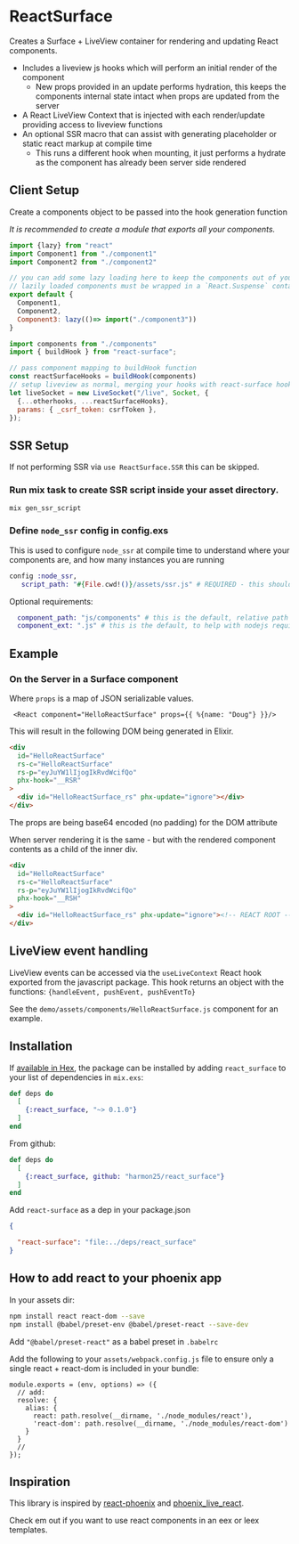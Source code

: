 # ReactSurface

Creates a Surface + LiveView container for rendering and updating React components.

- Includes a liveview js hooks which will perform an initial render of the component
  - New props provided in an update performs hydration, this keeps the components internal state intact when props are updated from the server
- A React LiveView Context that is injected with each render/update providing access to liveview functions
- An optional SSR macro that can assist with generating placeholder or static react markup at compile time
  - This runs a different hook when mounting, it just performs a hydrate as the component has already been server side rendered

## Client Setup

Create a components object to be passed into the hook generation function

*It is recommended to create a module that exports all your components.*

```js 
import {lazy} from "react"
import Component1 from "./component1"
import Component2 from "./component2" 

// you can add some lazy loading here to keep the components out of your main bundle
// lazily loaded components must be wrapped in a `React.Suspense` container to provide loading fallback
export default {
  Component1,
  Component2,
  Component3: lazy(()=> import("./component3"))
}
```

```js 
import components from "./components" 
import { buildHook } from "react-surface";

// pass component mapping to buildHook function
const reactSurfaceHooks = buildHook(components)
// setup liveview as normal, merging your hooks with react-surface hooks.
let liveSocket = new LiveSocket("/live", Socket, {
  {...otherhooks, ...reactSurfaceHooks},
  params: { _csrf_token: csrfToken },
});

```

## SSR Setup

If not performing SSR via `use ReactSurface.SSR` this can be skipped.

### Run mix task to create SSR script inside your asset directory.

```
mix gen_ssr_script
```

### Define `node_ssr` config in config.exs

This is used to configure `node_ssr` at compile time to understand where your components are, and how many instances you are running

```elixir
config :node_ssr,
   script_path: "#{File.cwd!()}/assets/ssr.js" # REQUIRED - this should do in most cases unless you rename or move the generated ssr.js script 
```

Optional requirements:
``` elixir
  component_path: "js/components" # this is the default, relative path from assets.
  component_ext: ".js" # this is the default, to help with nodejs require statements.
```


## Example

### On the Server in a Surface component

Where `props` is a map of JSON serializable values.

```
 <React component="HelloReactSurface" props={{ %{name: "Doug"} }}/>
```

This will result in the following DOM being generated in Elixir.

```html
<div
  id="HelloReactSurface"
  rs-c="HelloReactSurface"
  rs-p="eyJuYW1lIjogIkRvdWcifQo"
  phx-hook="__RSR"
>
  <div id="HelloReactSurface_rs" phx-update="ignore"></div>
</div>
```

The props are being base64 encoded (no padding) for the DOM attribute

When server rendering it is the same - but with the rendered component contents as a child of the inner div.

```html
<div
  id="HelloReactSurface"
  rs-c="HelloReactSurface"
  rs-p="eyJuYW1lIjogIkRvdWcifQo"
  phx-hook="__RSH"
>
  <div id="HelloReactSurface_rs" phx-update="ignore"><!-- REACT ROOT --></div>
</div>
```

## LiveView event handling

LiveView events can be accessed via the `useLiveContext` React hook exported from the javascript package.
This hook returns an object with the functions: `{handleEvent, pushEvent, pushEventTo}`

See the `demo/assets/components/HelloReactSurface.js` component for an example.

## Installation

If [available in Hex](https://hex.pm/docs/publish), the package can be installed
by adding `react_surface` to your list of dependencies in `mix.exs`:

```elixir
def deps do
  [
    {:react_surface, "~> 0.1.0"}
  ]
end
```

From github:

```elixir
def deps do
  [
    {:react_surface, github: "harmon25/react_surface"}
  ]
end
```

Add `react-surface` as a dep in your package.json

```json
{

  "react-surface": "file:../deps/react_surface"
}
```

## How to add react to your phoenix app

In your assets dir:

```bash
npm install react react-dom --save
npm install @babel/preset-env @babel/preset-react --save-dev
```

Add `"@babel/preset-react"` as a babel preset in `.babelrc`

Add the following to your `assets/webpack.config.js` file to ensure only a single react + react-dom is included in your bundle:

```
module.exports = (env, options) => ({
  // add:
  resolve: {
    alias: {
      react: path.resolve(__dirname, './node_modules/react'),
      'react-dom': path.resolve(__dirname, './node_modules/react-dom')
    }
  }
  //
});
```

## Inspiration

This library is inspired by [react-phoenix](https://github.com/geolessel/react-phoenix) and [phoenix_live_react](https://github.com/fidr/phoenix_live_react).

Check em out if you want to use react components in an eex or leex templates.

